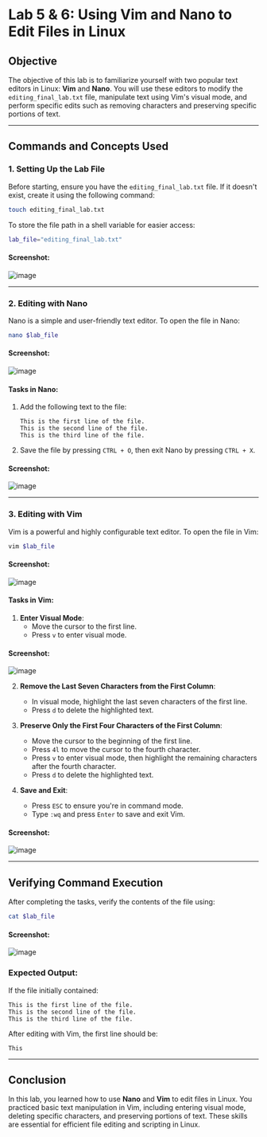 # Lab 5 & 6: Using Vim and Nano to Edit Files in Linux

## Objective
The objective of this lab is to familiarize yourself with two popular text editors in Linux: **Vim** and **Nano**. You will use these editors to modify the `editing_final_lab.txt` file, manipulate text using Vim's visual mode, and perform specific edits such as removing characters and preserving specific portions of text.

---

## Commands and Concepts Used

### 1. Setting Up the Lab File
Before starting, ensure you have the `editing_final_lab.txt` file. If it doesn't exist, create it using the following command:
```bash
touch editing_final_lab.txt
```

To store the file path in a shell variable for easier access:
```bash
lab_file="editing_final_lab.txt"
```

#### Screenshot:
![image](https://github.com/user-attachments/assets/3e310827-2e17-49d1-84a8-1553d58a54f7)


---

### 2. Editing with Nano
Nano is a simple and user-friendly text editor. To open the file in Nano:
```bash
nano $lab_file
```

#### Screenshot:
![image](https://github.com/user-attachments/assets/f308fa93-1c29-43d7-a475-2a24aaf37627)


#### Tasks in Nano:
1. Add the following text to the file:
   ```
   This is the first line of the file.
   This is the second line of the file.
   This is the third line of the file.
   ```


2. Save the file by pressing `CTRL + O`, then exit Nano by pressing `CTRL + X`.

#### Screenshot:
![image](https://github.com/user-attachments/assets/205a3173-4be5-453a-927a-a59ba8d08688)


---

### 3. Editing with Vim
Vim is a powerful and highly configurable text editor. To open the file in Vim:
```bash
vim $lab_file
```

#### Screenshot:
![image](https://github.com/user-attachments/assets/7061e9e2-b0e0-4bc7-a772-1ed5e83f1768)


#### Tasks in Vim:
1. **Enter Visual Mode**:
   - Move the cursor to the first line.
   - Press `v` to enter visual mode.

#### Screenshot:
![image](https://github.com/user-attachments/assets/9817adb2-631a-47ad-b85b-22336f83b4f0)


2. **Remove the Last Seven Characters from the First Column**:
   - In visual mode, highlight the last seven characters of the first line.
   - Press `d` to delete the highlighted text.


3. **Preserve Only the First Four Characters of the First Column**:
   - Move the cursor to the beginning of the first line.
   - Press `4l` to move the cursor to the fourth character.
   - Press `v` to enter visual mode, then highlight the remaining characters after the fourth character.
   - Press `d` to delete the highlighted text.


4. **Save and Exit**:
   - Press `ESC` to ensure you're in command mode.
   - Type `:wq` and press `Enter` to save and exit Vim.

#### Screenshot:
![image](https://github.com/user-attachments/assets/82c53f04-8a30-4fa3-8879-b18423249b88)


---

## Verifying Command Execution
After completing the tasks, verify the contents of the file using:
```bash
cat $lab_file
```

#### Screenshot:
![image](https://github.com/user-attachments/assets/1d2fba2f-a65e-4e64-b411-db49569857a3)


### Expected Output:
If the file initially contained:
```
This is the first line of the file.
This is the second line of the file.
This is the third line of the file.
```

After editing with Vim, the first line should be:
```
This
```

---

## Conclusion
In this lab, you learned how to use **Nano** and **Vim** to edit files in Linux. You practiced basic text manipulation in Vim, including entering visual mode, deleting specific characters, and preserving portions of text. These skills are essential for efficient file editing and scripting in Linux.
